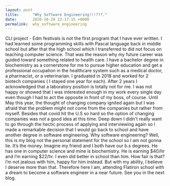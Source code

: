 ```yaml
---
layout: post
title:      "Why Software Engineering!!!???."
date:       2020-10-29 22:17:15 +0000
permalink:  why_software_engineering
---
```


CLI project - Edm festivals  is not the first program that I have ever written. I had learned some programming skills with Pascal language back in middle school but after that the high school which I transferred to did not focus on teaching computer science. That was the reason why my future career was guided toward something related to health care. I have a bachelor degree in biochemistry as a cornerstone for me to pursue higher education and get a professional occupation in the healthcare system such as a medical doctor, a pharmacist, or a veterinarian. 
I graduated in 2018 and worked for 2 biotech companies ( I stayed one year for each). After 2 years I acknowledged that a laboratory position is totally not for me. I was not happy or showed that I was interested enough in my work every single day even though I had to act the opposite in front of my boss, of course. Until May this year, the thought of changing company ignited again but I was afraid that the problem might not come from the companies but rather from myself. Besides that covid hit the U.S so hard so the option of changing companies was not a good idea at this time. Deep down I didn't really want to go through the hectic process of applying and interviewing again so I made a remarkable decision that I would go back to school and have another degree in software engineering. Why software engineering? Well, this is my blog not the personal statement for the school so I am not gonna lie. It’s the money. Imagine my friend and I both have our b.s degrees. He has one in computer science and mine is biochemistry. He is earning $40/hr and I’m earning $22/hr. I even did better in school than him. How fair is that? I’m not jealous with him, happy for him instead. But with my ability, I believe I deserve more than that. Therefore here I am, attending Flatiron school with a dream to become a software engineer in a near future. See you in the next blog.  






